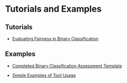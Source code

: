 # Tutorials and Examples

## Tutorials
* [Evaluating Fairness in Binary Classification](https://nbviewer.jupyter.org/github/KenSciResearch/fairMLHealth/blob/master/tutorials_and_examples/Tutorial-EvaluatingFairnessInBinaryClassification.ipynb)

## Examples
* [Completed Binary Classification Assessment Template](https://nbviewer.jupyter.org/github/KenSciResearch/fairMLHealth/blob/master/tutorials_and_examples/Example-BinaryClassificationTemplate.ipynb)

* [Simple Examples of Tool Usage](https://nbviewer.jupyter.org/github/KenSciResearch/fairMLHealth/blob/master/tutorials_and_examples/Example-ToolUsage.ipynb)
